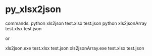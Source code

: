 # py_xlsx2json

commands:
python xls2json test.xlsx test.json
python xls2jsonArray test.xlsx test.json

or 

xls2json.exe test.xlsx test.json
xls2jsonArray.exe test.xlsx test.json